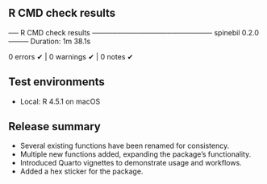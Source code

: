 ## R CMD check results

── R CMD check results ──────────────────────── spinebil 0.2.0 ────
Duration: 1m 38.1s

0 errors ✔ | 0 warnings ✔ | 0 notes ✔

## Test environments

- Local: R 4.5.1 on macOS
  

## Release summary
- Several existing functions have been renamed for consistency.
- Multiple new functions added, expanding the package’s functionality.
- Introduced Quarto vignettes to demonstrate usage and workflows.
- Added a hex sticker for the package.

